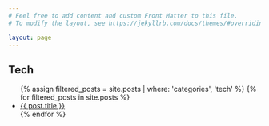 ```yaml
---
# Feel free to add content and custom Front Matter to this file.
# To modify the layout, see https://jekyllrb.com/docs/themes/#overriding-theme-defaults

layout: page
---
```

<h2>Tech</h2>
<ul>
    {% assign filtered_posts = site.posts | where: 'categories', 'tech' %}
    {% for filtered_posts in site.posts %}
    <li>
        <a href="{{ post.url }}">{{ post.title }}</a>
    </li>
    {% endfor %}
</ul>